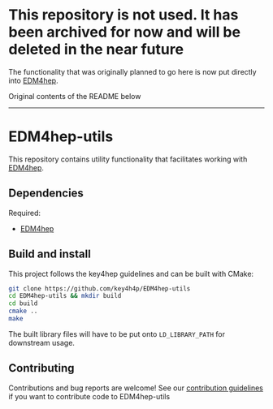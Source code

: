 

# This repository is not used. It has been archived for now and will be deleted in the near future

The functionality that was originally planned to go here is now put directly into [EDM4hep](https://github.com/key4hep/EDM4hep).

Original contents of the README below

------- 


# EDM4hep-utils

This repository contains utility functionality that facilitates working with
[EDM4hep](https://github.com/key4hep/EDM4hep).

## Dependencies

Required:
 - [EDM4hep](https://github.com/key4hep/EDM4hep)
 
 
## Build and install
This project follows the key4hep guidelines and can be built with CMake:

``` sh
git clone https://github.com/key4h4p/EDM4hep-utils
cd EDM4hep-utils && mkdir build
cd build
cmake ..
make
```

The built library files will have to be put onto `LD_LIBRARY_PATH` for
downstream usage.

## Contributing

Contributions and bug reports are welcome! See our [contribution
guidelines](doc/contributing.md) if you want to contribute code to EDM4hep-utils

